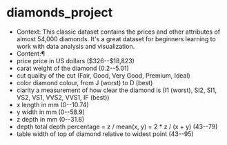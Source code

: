 # diamonds_project
* Context:
This classic dataset contains the prices and other attributes of almost 54,000 diamonds. It's a great dataset for beginners learning to work with data analysis and visualization.
* Content:¶
* price price in US dollars (\$326--\$18,823)
*  carat weight of the diamond (0.2--5.01)
* cut quality of the cut (Fair, Good, Very Good, Premium, Ideal)
* color diamond colour, from J (worst) to D (best)
* clarity a measurement of how clear the diamond is (I1 (worst), SI2, SI1, VS2, VS1, VVS2, VVS1, IF (best))
* x length in mm (0--10.74)
* y width in mm (0--58.9)
* z depth in mm (0--31.8)
* depth total depth percentage = z / mean(x, y) = 2 * z / (x + y) (43--79)
* table width of top of diamond relative to widest point (43--95)
